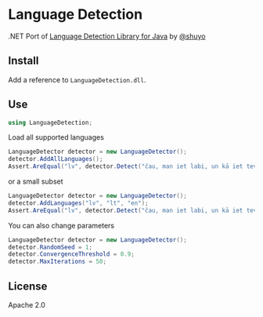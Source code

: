 # Language Detection

.NET Port of [Language Detection Library for Java](https://code.google.com/p/language-detection/) by [@shuyo](https://github.com/shuyo)

## Install

Add a reference to `LanguageDetection.dll`.

## Use

```csharp
using LanguageDetection;
```
    
Load all supported languages
    
```csharp
LanguageDetector detector = new LanguageDetector();
detector.AddAllLanguages();
Assert.AreEqual("lv", detector.Detect("čau, man iet labi, un kā iet tev?"));
```
    
or a small subset

```csharp
LanguageDetector detector = new LanguageDetector();
detector.AddLanguages("lv", "lt", "en");
Assert.AreEqual("lv", detector.Detect("čau, man iet labi, un kā iet tev?"));
```

You can also change parameters

```csharp
LanguageDetector detector = new LanguageDetector();
detector.RandomSeed = 1;
detector.ConvergenceThreshold = 0.9;
detector.MaxIterations = 50;
```
    
## License

Apache 2.0